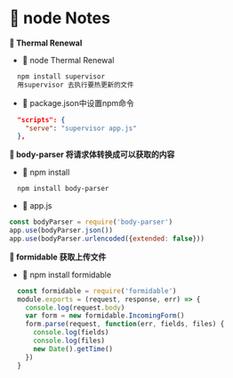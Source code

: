 # &#x1F3A8; node Notes

**&#x1F381;  Thermal Renewal**

+ &#x1F6EB;  node Thermal Renewal
```txt
  npm install supervisor
  用supervisor 去执行要热更新的文件
```
+ &#x1F6EB;  package.json中设置npm命令
```json
  "scripts": {
    "serve": "supervisor app.js"
  },
```
**&#x1F381;  body-parser 将请求体转换成可以获取的内容**
+ &#x1F6EB;  npm install
```txt 
  npm install body-parser
```
+ &#x1F6EB;  app.js
```js 
const bodyParser = require('body-parser')
app.use(bodyParser.json())
app.use(bodyParser.urlencoded({extended: false}))
```
**&#x1F381; formidable 获取上传文件**
+ &#x1F6EB;  npm install formidable
```js
  const formidable = require('formidable')
  module.exports = (request, response, err) => {
    console.log(request.body)
    var form = new formidable.IncomingForm()
    form.parse(request, function(err, fields, files) {
      console.log(fields)
      console.log(files)
      new Date().getTime()
    })
  }
```
